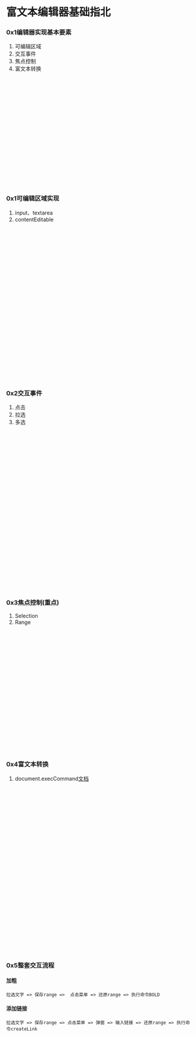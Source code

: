 # 富文本编辑器基础指北

### 0x1编辑器实现基本要素
1. 可编辑区域
2. 交互事件
3. 焦点控制
4. 富文本转换

<br>
<br>
<br>
<br>
<br>
<br>
<br>
<br>
<br>
<br>
<br>
<br>
<br>
<br>
<br>
<br>
<br>

### 0x1可编辑区域实现
1. input、textarea
2. contentEditable

<br>
<br>
<br>
<br>
<br>
<br>
<br>
<br>
<br>
<br>
<br>
<br>
<br>
<br>
<br>
<br>
<br>
<br>
<br>
<br>
<br>
<br>
<br>
<br>

### 0x2交互事件
1. 点击
2. 拉选
3. 多选

<br>
<br>
<br>
<br>
<br>
<br>
<br>
<br>
<br>
<br>
<br>
<br>
<br>
<br>
<br>
<br>
<br>
<br>
<br>
<br>
<br>
<br>
<br>
<br>
<br>

### 0x3焦点控制(重点)
1. Selection
2. Range

<br>
<br>
<br>
<br>
<br>
<br>
<br>
<br>
<br>
<br>
<br>
<br>
<br>
<br>
<br>
<br>
<br>
<br>
<br>

### 0x4富文本转换
1. document.execCommand[文档][1]

<br>
<br>
<br>
<br>
<br>
<br>
<br>
<br>
<br>
<br>
<br>
<br>
<br>
<br>
<br>
<br>
<br>
<br>
<br>
<br>
<br>
<br>
<br>
<br>
<br>
<br>

### 0x5整套交互流程

#### 加粗
    拉选文字 => 保存range =>  点击菜单 => 还原range => 执行命令BOLD
#### 添加链接
    拉选文字 => 保存range => 点击菜单 => 弹窗 => 输入链接 => 还原range => 执行命令createLink










[1]: https://developer.mozilla.org/zh-CN/docs/Web/API/Document/execCommand